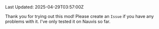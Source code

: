Last Updated: 2025-04-29T03:57:00Z

Thank you for trying out this mod!
Please create an `Issue` if you have any problems with it. I've only tested it on Nauvis so far.
